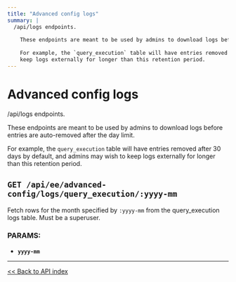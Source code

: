 ```yaml
---
title: "Advanced config logs"
summary: |
  /api/logs endpoints.
  
    These endpoints are meant to be used by admins to download logs before entries are auto-removed after the day limit.
  
    For example, the `query_execution` table will have entries removed after 30 days by default, and admins may wish to
    keep logs externally for longer than this retention period.
---
```


# Advanced config logs

/api/logs endpoints.

  These endpoints are meant to be used by admins to download logs before entries are auto-removed after the day limit.

  For example, the `query_execution` table will have entries removed after 30 days by default, and admins may wish to
  keep logs externally for longer than this retention period.

## `GET /api/ee/advanced-config/logs/query_execution/:yyyy-mm`

Fetch rows for the month specified by `:yyyy-mm` from the query_execution logs table.
  Must be a superuser.

### PARAMS:

*  **`yyyy-mm`**

---

[<< Back to API index](../../api-documentation.md)